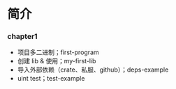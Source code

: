 # 简介
### chapter1
- 项目多二进制；first-program
- 创建 lib & 使用；my-first-lib
- 导入外部依赖（crate、私服、github）；deps-example
- uint test；test-example